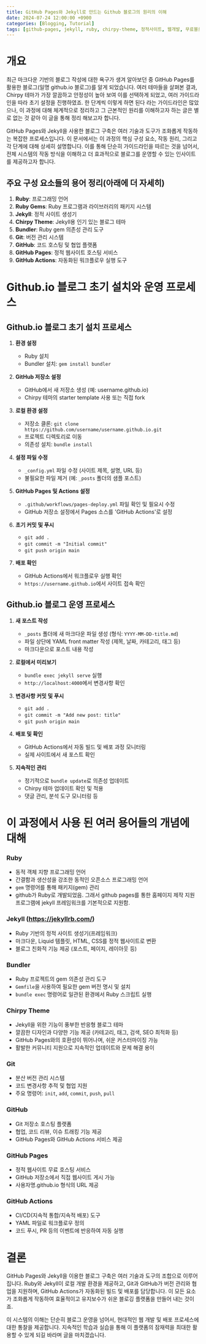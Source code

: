```yaml
---
title: GitHub Pages와 Jekyll로 만드는 Github 블로그의 원리의 이해
date: 2024-07-24 12:00:00 +0900
categories: [Blogging, Tutorial]
tags: [github-pages, jekyll, ruby, chirpy-theme, 정적사이트, 웹개발, 무료블로그만들기]
---
```


# 개요

최근 마크다운 기반의 블로그 작성에 대한 욕구가 생겨 알아보던 중 GitHub Pages를 활용한 블로그(일명 github.io 블로그)를 알게 되었습니다. 
여러 테마들을 살펴본 결과, Chirpy 테마가 가장 깔끔하고 안정성이 높아 보여 이를 선택하게 되었고, 여러 가이드라인을 따라 초기 설정을 진행하였죠. 
한 단계씩 이렇게 하면 된다 라는 가이드라인은 많았으나, 이 과정에 대해 체계적으로 정리하고 그 근본적인 원리를 이해하고자 하는 글은 별로 없는 것 같아 이 글을 통해 정리 해보고자 합니다.

GitHub Pages와 Jekyll을 사용한 블로그 구축은 여러 기술과 도구가 조화롭게 작동하는 복잡한 프로세스입니다. 이 문서에서는 이 과정의 핵심 구성 요소, 작동 원리, 그리고 각 단계에 대해 상세히 설명합니다. 이를 통해 단순히 가이드라인을 따르는 것을 넘어서, 전체 시스템의 작동 방식을 이해하고 더 효과적으로 블로그를 운영할 수 있는 인사이트를 제공하고자 합니다.


## 주요 구성 요소들의 용어 정리(아래에 더 자세히)

1. **Ruby**: 프로그래밍 언어
2. **Ruby Gems**: Ruby 프로그램과 라이브러리의 패키지 시스템
3. **Jekyll**: 정적 사이트 생성기
4. **Chirpy Theme**: Jekyll용 인기 있는 블로그 테마
6. **Bundler**: Ruby gem 의존성 관리 도구
7. **Git**: 버전 관리 시스템
8. **GitHub**: 코드 호스팅 및 협업 플랫폼
9. **GitHub Pages**: 정적 웹사이트 호스팅 서비스
10. **GitHub Actions**: 자동화된 워크플로우 실행 도구


# Github.io 블로그 초기 설치와 운영 프로세스

## Github.io 블로그 초기 설치 프로세스

1. **환경 설정**
   - Ruby 설치
   - Bundler 설치: `gem install bundler`

2. **GitHub 저장소 설정**
   - GitHub에서 새 저장소 생성 (예: username.github.io)
   - Chirpy 테마의 starter template 사용 또는 직접 fork

3. **로컬 환경 설정**
   - 저장소 클론: `git clone https://github.com/username/username.github.io.git`
   - 프로젝트 디렉토리로 이동
   - 의존성 설치: `bundle install`

4. **설정 파일 수정**
   - `_config.yml` 파일 수정 (사이트 제목, 설명, URL 등)
   - 불필요한 파일 제거 (예: `_posts` 폴더의 샘플 포스트)

5. **GitHub Pages 및 Actions 설정**
   - `.github/workflows/pages-deploy.yml` 파일 확인 및 필요시 수정
   - GitHub 저장소 설정에서 Pages 소스를 'GitHub Actions'로 설정

6. **초기 커밋 및 푸시**
   - `git add .`
   - `git commit -m "Initial commit"`
   - `git push origin main`

7. **배포 확인**
   - GitHub Actions에서 워크플로우 실행 확인
   - `https://username.github.io`에서 사이트 접속 확인


## Github.io 블로그 운영 프로세스

1. **새 포스트 작성**
   - `_posts` 폴더에 새 마크다운 파일 생성 (형식: `YYYY-MM-DD-title.md`)
   - 파일 상단에 YAML front matter 작성 (제목, 날짜, 카테고리, 태그 등)
   - 마크다운으로 포스트 내용 작성

2. **로컬에서 미리보기**
   - `bundle exec jekyll serve` 실행
   - `http://localhost:4000`에서 변경사항 확인

3. **변경사항 커밋 및 푸시**
   - `git add .`
   - `git commit -m "Add new post: title"`
   - `git push origin main`

4. **배포 및 확인**
   - GitHub Actions에서 자동 빌드 및 배포 과정 모니터링
   - 실제 사이트에서 새 포스트 확인

5. **지속적인 관리**
   - 정기적으로 `bundle update`로 의존성 업데이트
   - Chirpy 테마 업데이트 확인 및 적용
   - 댓글 관리, 분석 도구 모니터링 등


# 이 과정에서 사용 된 여러 용어들의 개념에 대해

### Ruby
- 동적 객체 지향 프로그래밍 언어
- 간결함과 생산성을 강조한 동적인 오픈소스 프로그래밍 언어
- `gem` 명령어를 통해 패키지(gem) 관리
- github가 Ruby로 개발되었음. 그래서 github pages를 통한 홈페이지 제작 지원 프로그램에 jekyll 프레임워크를 기본적으로 지원함.

### Jekyll (https://jekyllrb.com/)
- Ruby 기반의 정적 사이트 생성기(프레임워크)
- 마크다운, Liquid 템플릿, HTML, CSS를 정적 웹사이트로 변환
- 블로그 친화적 기능 제공 (포스트, 페이지, 레이아웃 등)

### Bundler
- Ruby 프로젝트의 gem 의존성 관리 도구
- `Gemfile`을 사용하여 필요한 gem 버전 명시 및 설치
- `bundle exec` 명령어로 일관된 환경에서 Ruby 스크립트 실행

### Chirpy Theme
- Jekyll을 위한 기능이 풍부한 반응형 블로그 테마
- 깔끔한 디자인과 다양한 기능 제공 (카테고리, 태그, 검색, SEO 최적화 등)
- GitHub Pages와의 호환성이 뛰어나며, 쉬운 커스터마이징 가능
- 활발한 커뮤니티 지원으로 지속적인 업데이트와 문제 해결 용이

### Git
- 분산 버전 관리 시스템
- 코드 변경사항 추적 및 협업 지원
- 주요 명령어: `init`, `add`, `commit`, `push`, `pull`

### GitHub
- Git 저장소 호스팅 플랫폼
- 협업, 코드 리뷰, 이슈 트래킹 기능 제공
- GitHub Pages와 GitHub Actions 서비스 제공

### GitHub Pages
- 정적 웹사이트 무료 호스팅 서비스
- GitHub 저장소에서 직접 웹사이트 게시 가능
- 사용자명.github.io 형식의 URL 제공

### GitHub Actions
- CI/CD(지속적 통합/지속적 배포) 도구
- YAML 파일로 워크플로우 정의
- 코드 푸시, PR 등의 이벤트에 반응하여 자동 실행


# 결론

GitHub Pages와 Jekyll을 이용한 블로그 구축은 여러 기술과 도구의 조합으로 이루어집니다. Ruby와 Jekyll이 로컬 개발 환경을 제공하고, Git과 GitHub가 버전 관리와 협업을 지원하며, GitHub Actions가 자동화된 빌드 및 배포를 담당합니다. 이 모든 요소가 조화롭게 작동하여 효율적이고 유지보수가 쉬운 블로깅 플랫폼을 만들어 내는 것이죠.

이 시스템의 이해는 단순히 블로그 운영을 넘어서, 현대적인 웹 개발 및 배포 프로세스에 대한 통찰을 제공합니다. 지속적인 학습과 실습을 통해 이 플랫폼의 잠재력을 최대한 활용할 수 있게 되길 바라며 글을 마치겠습니다.

